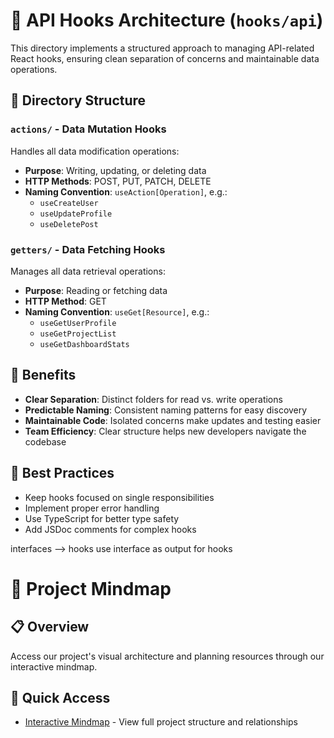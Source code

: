 # 📁 API Hooks Architecture (`hooks/api`)

This directory implements a structured approach to managing API-related React hooks, ensuring clean separation of concerns and maintainable data operations.

## 📂 Directory Structure

### `actions/` - Data Mutation Hooks
Handles all data modification operations:
- **Purpose**: Writing, updating, or deleting data
- **HTTP Methods**: POST, PUT, PATCH, DELETE
- **Naming Convention**: `useAction[Operation]`, e.g.:
  - `useCreateUser`
  - `useUpdateProfile` 
  - `useDeletePost`

### `getters/` - Data Fetching Hooks
Manages all data retrieval operations:
- **Purpose**: Reading or fetching data
- **HTTP Method**: GET
- **Naming Convention**: `useGet[Resource]`, e.g.:
  - `useGetUserProfile`
  - `useGetProjectList`
  - `useGetDashboardStats`

## 🎯 Benefits
- **Clear Separation**: Distinct folders for read vs. write operations
- **Predictable Naming**: Consistent naming patterns for easy discovery
- **Maintainable Code**: Isolated concerns make updates and testing easier
- **Team Efficiency**: Clear structure helps new developers navigate the codebase

## 🔄 Best Practices
- Keep hooks focused on single responsibilities
- Implement proper error handling
- Use TypeScript for better type safety
- Add JSDoc comments for complex hooks



interfaces --> hooks
use interface as output for hooks


# 🧠 Project Mindmap

## 📋 Overview
Access our project's visual architecture and planning resources through our interactive mindmap.

## 🔗 Quick Access
- [Interactive Mindmap](https://www.mindmeister.com/app/map/3840685327) - View full project structure and relationships


